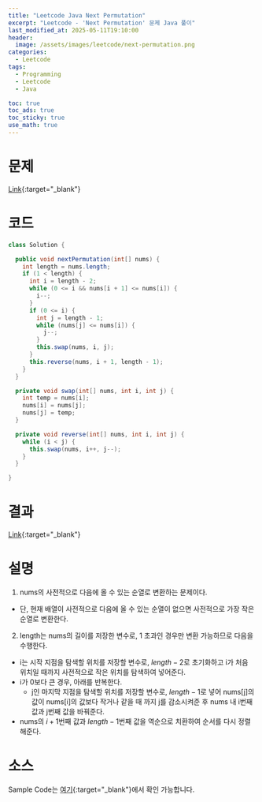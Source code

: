 ```yaml
---
title: "Leetcode Java Next Permutation"
excerpt: "Leetcode - 'Next Permutation' 문제 Java 풀이"
last_modified_at: 2025-05-11T19:10:00
header:
  image: /assets/images/leetcode/next-permutation.png
categories:
  - Leetcode
tags:
  - Programming
  - Leetcode
  - Java

toc: true
toc_ads: true
toc_sticky: true
use_math: true
---
```

# 문제
[Link](https://leetcode.com/problems/next-permutation/){:target="_blank"}

# 코드
```java
class Solution {

  public void nextPermutation(int[] nums) {
    int length = nums.length;
    if (1 < length) {
      int i = length - 2;
      while (0 <= i && nums[i + 1] <= nums[i]) {
        i--;
      }
      if (0 <= i) {
        int j = length - 1;
        while (nums[j] <= nums[i]) {
          j--;
        }
        this.swap(nums, i, j);
      }
      this.reverse(nums, i + 1, length - 1);
    }
  }

  private void swap(int[] nums, int i, int j) {
    int temp = nums[i];
    nums[i] = nums[j];
    nums[j] = temp;
  }

  private void reverse(int[] nums, int i, int j) {
    while (i < j) {
      this.swap(nums, i++, j--);
    }
  }

}
```

# 결과
[Link](https://leetcode.com/problems/next-permutation/submissions/1630936351/){:target="_blank"}

# 설명
1. nums의 사전적으로 다음에 올 수 있는 순열로 변환하는 문제이다.
- 단, 현재 배열이 사전적으로 다음에 올 수 있는 순열이 없으면 사전적으로 가장 작은 순열로 변환한다.

2. length는 nums의 길이를 저장한 변수로, 1 초과인 경우만 변환 가능하므로 다음을 수행한다.
- i는 시작 지점을 탐색할 위치를 저장할 변수로, $length - 2$로 초기화하고 i가 처음 위치일 때까지 사전적으로 작은 위치를 탐색하여 넣어준다.
- i가 0보다 큰 경우, 아래를 반복한다.
  - j인 마지막 지점을 탐색할 위치를 저장할 변수로, $length - 1$로 넣어 nums[j]의 값이 nums[i]의 값보다 작거나 같을 때 까지 j를 감소시켜준 후 nums 내 i번째 값과 j번째 값을 바꿔준다.
- nums의 $i + 1$번째 값과 $length - 1$번째 값을 역순으로 치환하여 순서를 다시 정렬해준다.

# 소스
Sample Code는 [여기](https://github.com/GracefulSoul/leetcode/blob/master/src/main/java/gracefulsoul/problems/NextPermutation.java){:target="_blank"}에서 확인 가능합니다.